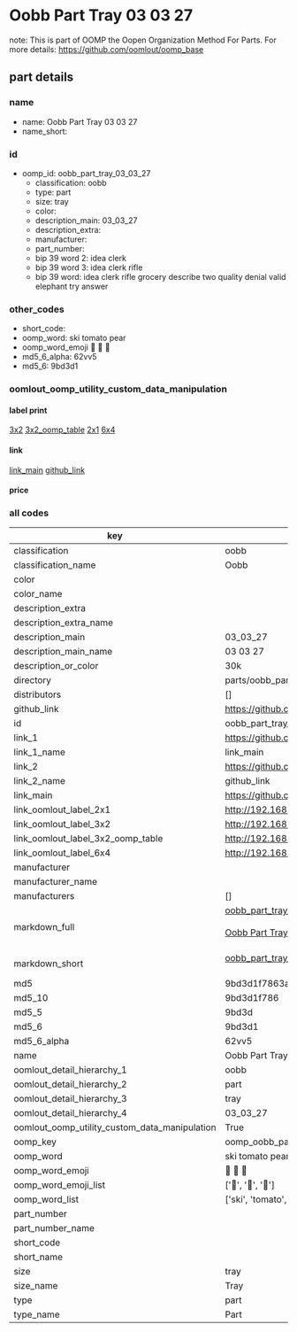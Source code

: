# Oobb Part Tray 03 03 27  

note: This is part of OOMP the Oopen Organization Method For Parts. For more details: https://github.com/oomlout/oomp_base

##  part details





### name
* name: Oobb Part Tray 03 03 27
* name_short: 
### id
* oomp_id: oobb_part_tray_03_03_27
  * classification: oobb
  * type: part
  * size: tray
  * color: 
  * description_main: 03_03_27
  * description_extra: 
  * manufacturer: 
  * part_number: 
  * bip 39 word 2: idea clerk
  * bip 39 word 3: idea clerk rifle
  * bip 39 word: idea clerk rifle grocery describe two quality denial valid elephant try answer

### other_codes
* short_code: 
* oomp_word: ski tomato pear
* oomp_word_emoji :ski: :tomato: :pear:
* md5_6_alpha: 62vv5
* md5_6: 9bd3d1






### oomlout_oomp_utility_custom_data_manipulation
#### label print
[3x2](http://192.168.1.245:1112/?label=oomp%2062vv5)
[3x2_oomp_table](http://192.168.1.107:1112/?label=oomp%2062vv5)
[2x1](http://192.168.1.242:1112/?label=oomp%2062vv5)
[6x4](http://192.168.1.55:1112/?label=oomp%2062vv5)    

#### link

[link_main](https://github.com/oomlout/oomlout_oomp_current_version_messy/tree/main/parts/oobb_part_tray_03_03_27) [github_link](https://github.com/oomlout/oomlout_oomp_part_src/tree/main/parts/oobb_part_tray_03_03_27)                             

#### price







### all codes 
| key | value |  
| --- | --- |  
| classification | oobb |  
| classification_name | Oobb |  
| color |  |  
| color_name |  |  
| description_extra |  |  
| description_extra_name |  |  
| description_main | 03_03_27 |  
| description_main_name | 03 03 27 |  
| description_or_color | 30k |  
| directory | parts/oobb_part_tray_03_03_27 |  
| distributors | [] |  
| github_link | https://github.com/oomlout/oomlout_oomp_part_src/tree/main/parts/oobb_part_tray_03_03_27 |  
| id | oobb_part_tray_03_03_27 |  
| link_1 | https://github.com/oomlout/oomlout_oomp_current_version_messy/tree/main/parts/oobb_part_tray_03_03_27 |  
| link_1_name | link_main |  
| link_2 | https://github.com/oomlout/oomlout_oomp_part_src/tree/main/parts/oobb_part_tray_03_03_27 |  
| link_2_name | github_link |  
| link_main | https://github.com/oomlout/oomlout_oomp_current_version_messy/tree/main/parts/oobb_part_tray_03_03_27 |  
| link_oomlout_label_2x1 | http://192.168.1.242:1112/?label=oomp%2062vv5 |  
| link_oomlout_label_3x2 | http://192.168.1.245:1112/?label=oomp%2062vv5 |  
| link_oomlout_label_3x2_oomp_table | http://192.168.1.107:1112/?label=oomp%2062vv5 |  
| link_oomlout_label_6x4 | http://192.168.1.55:1112/?label=oomp%2062vv5 |  
| manufacturer |  |  
| manufacturer_name |  |  
| manufacturers | [] |  
| markdown_full | [oobb_part_tray_03_03_27](https://github.com/oomlout/oomlout_oomp_current_version_messy/tree/main/parts/oobb_part_tray_03_03_27)<br>[](https://github.com/oomlout/oomlout_oomp_current_version_messy/tree/main/parts/oobb_part_tray_03_03_27)<br>[Oobb Part Tray 03 03 27](https://github.com/oomlout/oomlout_oomp_current_version_messy/tree/main/parts/oobb_part_tray_03_03_27)<br><br> |  
| markdown_short | [oobb_part_tray_03_03_27](https://github.com/oomlout/oomlout_oomp_current_version_messy/tree/main/parts/oobb_part_tray_03_03_27)<br><br> |  
| md5 | 9bd3d1f7863a75e7ae9dc66d734a9b83 |  
| md5_10 | 9bd3d1f786 |  
| md5_5 | 9bd3d |  
| md5_6 | 9bd3d1 |  
| md5_6_alpha | 62vv5 |  
| name | Oobb Part Tray 03 03 27 |  
| oomlout_detail_hierarchy_1 | oobb |  
| oomlout_detail_hierarchy_2 | part |  
| oomlout_detail_hierarchy_3 | tray |  
| oomlout_detail_hierarchy_4 | 03_03_27 |  
| oomlout_oomp_utility_custom_data_manipulation | True |  
| oomp_key | oomp_oobb_part_tray_03_03_27 |  
| oomp_word | ski tomato pear |  
| oomp_word_emoji | :ski: :tomato: :pear: |  
| oomp_word_emoji_list | [':ski:', ':tomato:', ':pear:'] |  
| oomp_word_list | ['ski', 'tomato', 'pear'] |  
| part_number |  |  
| part_number_name |  |  
| short_code |  |  
| short_name |  |  
| size | tray |  
| size_name | Tray |  
| type | part |  
| type_name | Part |  

